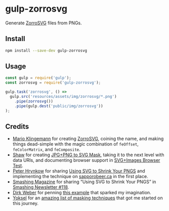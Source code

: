 # gulp-zorrosvg

Generate [ZorroSVG](http://quasimondo.com/ZorroSVG/) files from PNGs.

## Install

```bash
npm install --save-dev gulp-zorrosvg
```

## Usage

```js
const gulp = require('gulp');
const zorrosvg = require('gulp-zorrosvg');

gulp.task('zorrosvg', () =>
  gulp.src('resources/assets/img/zorrosvg/*.png')
    .pipe(zorrosvg())
    .pipe(gulp.dest('public/img/zorrosvg'))
);
```

## Credits

- [Mario Klingemann](http://quasimondo.com/) for creating [ZorroSVG](http://quasimondo.com/ZorroSVG/), coining the name, and making things dead-simple with the magic combination of `feOffset`, `feColorMatrix`, and `feComposite`.
- [Shaw](http://codepen.io/shshaw/) for creating [JPG+PNG to SVG Mask](http://codepen.io/shshaw/pen/tKpdl), taking it to the next level with data URIs, and documenting browser support in [SVG+Images Browser Test](http://codepen.io/shshaw/pen/IDbqC).
- [Peter Hrynkow](http://peterhrynkow.com/) for sharing [Using SVG to Shrink Your PNGS](http://peterhrynkow.com/how-to-compress-a-png-like-a-jpeg/) and implementing the technique on [sapporobeer.ca](http://sapporobeer.ca/) in the first place.
- [Smashing Magazine](https://www.smashingmagazine.com/) for sharing “Using SVG to Shrink Your PNGS” in [Smashing Newsletter #118](http://web.archive.org/web/20160418010611/https://www.smashingmagazine.com/smashing-newsletter-issue-118/#a3).
- [Dirk Weber](http://codepen.io/DirkWeber/) for penning [this example](http://codepen.io/DirkWeber/pen/DtJvf) that sparked my imagination.
- [Yoksel](http://codepen.io/yoksel/) for an [amazing list of masking techniques](http://codepen.io/yoksel/pen/fsdbu) that got me started on this journey.
